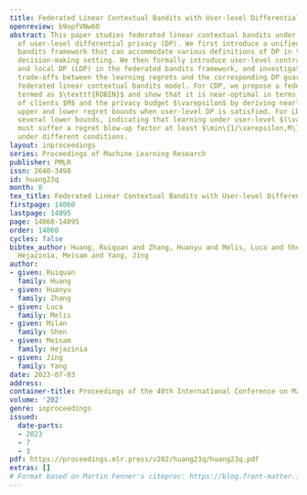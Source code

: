 ```yaml
---
title: Federated Linear Contextual Bandits with User-level Differential Privacy
openreview: b9opfVNw6O
abstract: This paper studies federated linear contextual bandits under the notion
  of user-level differential privacy (DP). We first introduce a unified federated
  bandits framework that can accommodate various definitions of DP in the sequential
  decision-making setting. We then formally introduce user-level central DP (CDP)
  and local DP (LDP) in the federated bandits framework, and investigate the fundamental
  trade-offs between the learning regrets and the corresponding DP guarantees in a
  federated linear contextual bandits model. For CDP, we propose a federated algorithm
  termed as $\texttt{ROBIN}$ and show that it is near-optimal in terms of the number
  of clients $M$ and the privacy budget $\varepsilon$ by deriving nearly-matching
  upper and lower regret bounds when user-level DP is satisfied. For LDP, we obtain
  several lower bounds, indicating that learning under user-level $(\varepsilon,\delta)$-LDP
  must suffer a regret blow-up factor at least $\min\{1/\varepsilon,M\}$ or $\min\{1/\sqrt{\varepsilon},\sqrt{M}\}$
  under different conditions.
layout: inproceedings
series: Proceedings of Machine Learning Research
publisher: PMLR
issn: 2640-3498
id: huang23q
month: 0
tex_title: Federated Linear Contextual Bandits with User-level Differential Privacy
firstpage: 14060
lastpage: 14095
page: 14060-14095
order: 14060
cycles: false
bibtex_author: Huang, Ruiquan and Zhang, Huanyu and Melis, Luca and Shen, Milan and
  Hejazinia, Meisam and Yang, Jing
author:
- given: Ruiquan
  family: Huang
- given: Huanyu
  family: Zhang
- given: Luca
  family: Melis
- given: Milan
  family: Shen
- given: Meisam
  family: Hejazinia
- given: Jing
  family: Yang
date: 2023-07-03
address: 
container-title: Proceedings of the 40th International Conference on Machine Learning
volume: '202'
genre: inproceedings
issued:
  date-parts:
  - 2023
  - 7
  - 3
pdf: https://proceedings.mlr.press/v202/huang23q/huang23q.pdf
extras: []
# Format based on Martin Fenner's citeproc: https://blog.front-matter.io/posts/citeproc-yaml-for-bibliographies/
---
```

